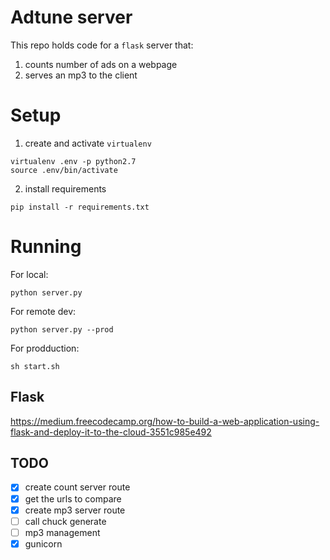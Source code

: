 # Adtune server

This repo holds code for a `flask` server that:

1.  counts number of ads on a webpage
2.  serves an mp3 to the client

# Setup
1.  create and activate `virtualenv`
```
virtualenv .env -p python2.7
source .env/bin/activate
```
2.  install requirements
```
pip install -r requirements.txt
```

# Running
For local:
```
python server.py
```

For remote dev:
```
python server.py --prod
```

For prodduction:
```
sh start.sh
```

## Flask
https://medium.freecodecamp.org/how-to-build-a-web-application-using-flask-and-deploy-it-to-the-cloud-3551c985e492

## TODO
-   [x] create count server route
-   [x] get the urls to compare
-   [x] create mp3 server route
-   [ ] call chuck generate
-   [ ] mp3 management
-   [x] gunicorn

